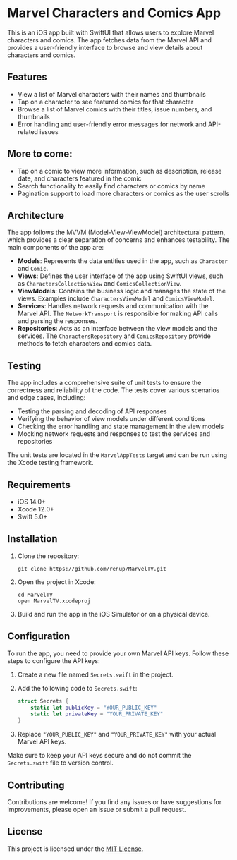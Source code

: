 # Marvel Characters and Comics App

This is an iOS app built with SwiftUI that allows users to explore Marvel characters and comics. The app fetches data from the Marvel API and provides a user-friendly interface to browse and view details about characters and comics.

## Features

- View a list of Marvel characters with their names and thumbnails
- Tap on a character to see featured comics for that character
- Browse a list of Marvel comics with their titles, issue numbers, and thumbnails
- Error handling and user-friendly error messages for network and API-related issues

## More to come:
- Tap on a comic to view more information, such as description, release date, and characters featured in the comic
- Search functionality to easily find characters or comics by name
- Pagination support to load more characters or comics as the user scrolls

## Architecture

The app follows the MVVM (Model-View-ViewModel) architectural pattern, which provides a clear separation of concerns and enhances testability. The main components of the app are:

- **Models**: Represents the data entities used in the app, such as `Character` and `Comic`.
- **Views**: Defines the user interface of the app using SwiftUI views, such as `CharactersCollectionView` and `ComicsCollectionView`.
- **ViewModels**: Contains the business logic and manages the state of the views. Examples include `CharactersViewModel` and `ComicsViewModel`.
- **Services**: Handles network requests and communication with the Marvel API. The `NetworkTransport` is responsible for making API calls and parsing the responses.
- **Repositories**: Acts as an interface between the view models and the services. The `CharactersRepository` and `ComicsRepository` provide methods to fetch characters and comics data.

## Testing

The app includes a comprehensive suite of unit tests to ensure the correctness and reliability of the code. The tests cover various scenarios and edge cases, including:

- Testing the parsing and decoding of API responses
- Verifying the behavior of view models under different conditions
- Checking the error handling and state management in the view models
- Mocking network requests and responses to test the services and repositories

The unit tests are located in the `MarvelAppTests` target and can be run using the Xcode testing framework.

## Requirements

- iOS 14.0+
- Xcode 12.0+
- Swift 5.0+

## Installation

1. Clone the repository:
   ```
   git clone https://github.com/renup/MarvelTV.git
   ```

2. Open the project in Xcode:
   ```
   cd MarvelTV
   open MarvelTV.xcodeproj
   ```

3. Build and run the app in the iOS Simulator or on a physical device.

## Configuration

To run the app, you need to provide your own Marvel API keys. Follow these steps to configure the API keys:

1. Create a new file named `Secrets.swift` in the project.

2. Add the following code to `Secrets.swift`:
   ```swift
   struct Secrets {
       static let publicKey = "YOUR_PUBLIC_KEY"
       static let privateKey = "YOUR_PRIVATE_KEY"
   }
   ```

3. Replace `"YOUR_PUBLIC_KEY"` and `"YOUR_PRIVATE_KEY"` with your actual Marvel API keys.

Make sure to keep your API keys secure and do not commit the `Secrets.swift` file to version control.

## Contributing

Contributions are welcome! If you find any issues or have suggestions for improvements, please open an issue or submit a pull request.

## License

This project is licensed under the [MIT License](LICENSE).
